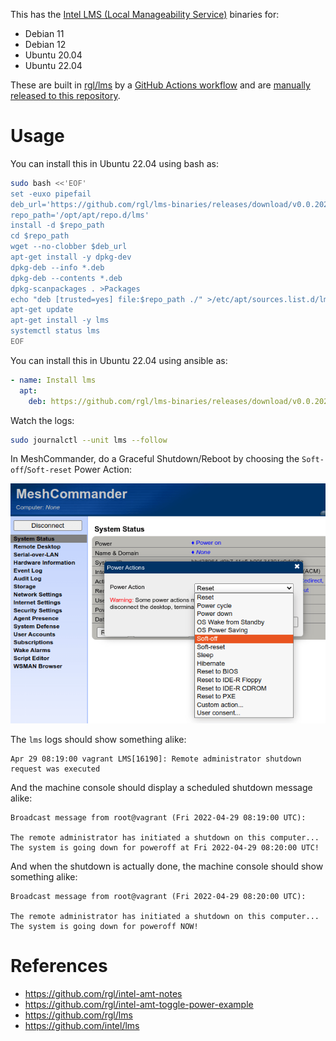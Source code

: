 This has the [Intel LMS (Local Manageability Service)](https://github.com/intel/lms) binaries for:

* Debian 11
* Debian 12
* Ubuntu 20.04
* Ubuntu 22.04

These are built in [rgl/lms](https://github.com/rgl/lms) by a [GitHub Actions workflow](https://github.com/rgl/lms/actions) and are [manually released to this repository](https://github.com/rgl/lms-binaries/releases).

# Usage

You can install this in Ubuntu 22.04 using bash as:

```bash
sudo bash <<'EOF'
set -euxo pipefail
deb_url='https://github.com/rgl/lms-binaries/releases/download/v0.0.20231222/lms-2348.0.0-ubuntu-22.04.deb'
repo_path='/opt/apt/repo.d/lms'
install -d $repo_path
cd $repo_path
wget --no-clobber $deb_url
apt-get install -y dpkg-dev
dpkg-deb --info *.deb
dpkg-deb --contents *.deb
dpkg-scanpackages . >Packages
echo "deb [trusted=yes] file:$repo_path ./" >/etc/apt/sources.list.d/lms.list
apt-get update
apt-get install -y lms
systemctl status lms
EOF
```

You can install this in Ubuntu 22.04 using ansible as:

```yaml
- name: Install lms
  apt:
    deb: https://github.com/rgl/lms-binaries/releases/download/v0.0.20231222/lms-2348.0.0-ubuntu-22.04.deb
```

Watch the logs:

```bash
sudo journalctl --unit lms --follow
```

In MeshCommander, do a Graceful Shutdown/Reboot by choosing the `Soft-off`/`Soft-reset` Power Action:

![](meshcommander-soft-off.png)

The `lms` logs should show something alike:

```plain
Apr 29 08:19:00 vagrant LMS[16190]: Remote administrator shutdown request was executed
```

And the machine console should display a scheduled shutdown message alike:

```plain
Broadcast message from root@vagrant (Fri 2022-04-29 08:19:00 UTC):

The remote administrator has initiated a shutdown on this computer...
The system is going down for poweroff at Fri 2022-04-29 08:20:00 UTC!
```

And when the shutdown is actually done, the machine console should show something alike:

```plain
Broadcast message from root@vagrant (Fri 2022-04-29 08:20:00 UTC):

The remote administrator has initiated a shutdown on this computer...
The system is going down for poweroff NOW!
```

# References

* https://github.com/rgl/intel-amt-notes
* https://github.com/rgl/intel-amt-toggle-power-example
* https://github.com/rgl/lms
* https://github.com/intel/lms

